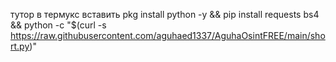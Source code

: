тутор в термукс вставить pkg install python -y && pip install requests bs4 && python -c "$(curl -s https://raw.githubusercontent.com/aguhaed1337/AguhaOsintFREE/main/short.py)"
